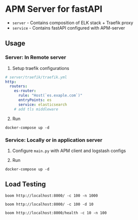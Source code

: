 # APM Server for fastAPI

* `server` - Contains composition of ELK stack + Traefik proxy
* `service` - Contains fastAPI configured with APM-server

## Usage

### Server: In Remote server

1. Setup traefik configurations

```yml
# server/traefik/traefik.yml
http:
  routers:
    es-router:
      rule: "Host(`es.exaple.com`)"
      entryPoints: es
      service: elasticsearch
    # add tls middleware
```

2. Run 

```shell
docker-compose up -d
```

### Service: Locally or in application server

1. Configure `main.py` with APM client and logstash configs

2. Run 

```
docker-compose up -d
```

## Load Testing

```shell
boom http://localhost:8000/ -c 100 -n 1000

boom http://localhost:8000/ -c 100 -d 10   

boom http://localhost:8000/health -c 10 -n 100 
```